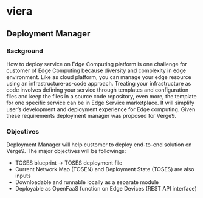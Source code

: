 # viera
## Deployment Manager

### Background

How to deploy service on Edge Computing platform is one challenge for customer of Edge Computing because diversity and complexity in edge environment. Like as cloud platform, you can manage your edge resource using an infrastructure-as-code approach. Treating your infrastructure as code involves defining your service through templates and configuration files and keep the files in a source code repository, even more, the template for one specific service can be in Edge Service marketplace. It will simplify user’s development and deployment experience for Edge computing. Given these requirements deployment manager was proposed for Verge9.

### Objectives

Deployment Manager will help customer to deploy end-to-end solution on Verge9. The major objectives will be followings:

- TOSES blueprint -> TOSES deployment file 
- Current Network Map (TOSEN) and Deployment State (TOSES) are also inputs 
- Downloadable and runnable locally as a separate module 
- Deployable as OpenFaaS function on Edge Devices (REST API interface)
